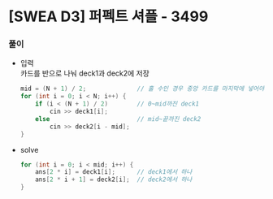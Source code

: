 # [SWEA D3] 퍼펙트 셔플 - 3499

### 풀이
- 입력   
    카드를 반으로 나눠 deck1과 deck2에 저장
    ```cpp
    mid = (N + 1) / 2;              // 홀 수인 경우 중앙 카드를 마지막에 넣어야함
    for (int i = 0; i < N; i++) {
        if (i < (N + 1) / 2)        // 0~mid까진 deck1
            cin >> deck1[i];
        else                        // mid~끝까진 deck2
            cin >> deck2[i - mid];
    }
    ```

- solve   
    ```cpp
    for (int i = 0; i < mid; i++) {
        ans[2 * i] = deck1[i];      // deck1에서 하나
        ans[2 * i + 1] = deck2[i];  // deck2에서 하나
    }
    ```